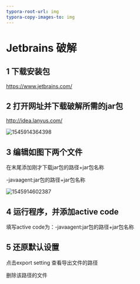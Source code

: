 ```yaml
---
typora-root-url: img
typora-copy-images-to: img
---
```


# Jetbrains 破解

## 1 下载安装包

https://www.jetbrains.com/



## 2 打开网址并下载破解所需的jar包

http://idea.lanyus.com/

![1545914364398](/1545914364398.png)

## 3 编辑如图下两个文件

在末尾添加刚才下载jar包的路径+jar包名称

-javaagent:jar包的路径+jar包名称

![1545914602387](/1545914602387.png)



## 4 运行程序，并添加active code

填写active code为：-javaagent:jar包的路径+jar包名称



## 5 还原默认设置

点击export setting 查看导出文件的路径

删除该路径的文件













